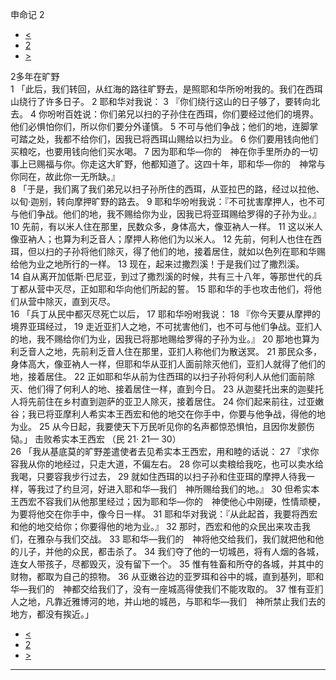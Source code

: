 ﻿





 申命记 2




* [<](bible/DEU01.md)
* [2](bible/DEU.md)
* [>](bible/DEU03.md)



 
2多年在旷野  
1 「此后，我们转回，从红海的路往旷野去，是照耶和华所吩咐我的。我们在西珥山绕行了许多日子。 
2 耶和华对我说： 
3 『你们绕行这山的日子够了，要转向北去。 
4 你吩咐百姓说：你们弟兄以扫的子孙住在西珥，你们要经过他们的境界。他们必惧怕你们，所以你们要分外谨慎。 
5 不可与他们争战；他们的地，连脚掌可踏之处，我都不给你们，因我已将西珥山赐给以扫为业。 
6 你们要用钱向他们买粮吃，也要用钱向他们买水喝。 
7 因为耶和华—你的　神在你手里所办的一切事上已赐福与你。你走这大旷野，他都知道了。这四十年，耶和华—你的　神常与你同在，故此你一无所缺。』  
8 「于是，我们离了我们弟兄以扫子孙所住的西珥，从亚拉巴的路，经过以拉他、以旬·迦别，转向摩押旷野的路去。 
9 耶和华吩咐我说：『不可扰害摩押人，也不可与他们争战。他们的地，我不赐给你为业，因我已将亚珥赐给罗得的子孙为业。』 
10 先前，有以米人住在那里，民数众多，身体高大，像亚衲人一样。 
11 这以米人像亚衲人；也算为利乏音人；摩押人称他们为以米人。 
12 先前，何利人也住在西珥，但以扫的子孙将他们除灭，得了他们的地，接着居住，就如以色列在耶和华赐给他为业之地所行的一样。 
13 现在，起来过撒烈溪！于是我们过了撒烈溪。 
14 自从离开加低斯·巴尼亚，到过了撒烈溪的时候，共有三十八年，等那世代的兵丁都从营中灭尽，正如耶和华向他们所起的誓。 
15 耶和华的手也攻击他们，将他们从营中除灭，直到灭尽。  
16 「兵丁从民中都灭尽死亡以后， 
17 耶和华吩咐我说： 
18 『你今天要从摩押的境界亚珥经过， 
19 走近亚扪人之地，不可扰害他们，也不可与他们争战。亚扪人的地，我不赐给你们为业，因我已将那地赐给罗得的子孙为业。』 
20 那地也算为利乏音人之地，先前利乏音人住在那里，亚扪人称他们为散送冥。 
21 那民众多，身体高大，像亚衲人一样，但耶和华从亚扪人面前除灭他们，亚扪人就得了他们的地，接着居住。 
22 正如耶和华从前为住西珥的以扫子孙将何利人从他们面前除灭、他们得了何利人的地、接着居住一样，直到今日。 
23 从迦斐托出来的迦斐托人将先前住在乡村直到迦萨的亚卫人除灭，接着居住。 
24 你们起来前往，过亚嫩谷；我已将亚摩利人希实本王西宏和他的地交在你手中，你要与他争战，得他的地为业。 
25 从今日起，我要使天下万民听见你的名声都惊恐惧怕，且因你发颤伤恸。」 击败希实本王西宏 （民
21·
21—
30）  
26 「我从基底莫的旷野差遣使者去见希实本王西宏，用和睦的话说： 
27 『求你容我从你的地经过，只走大道，不偏左右。 
28 你可以卖粮给我吃，也可以卖水给我喝，只要容我步行过去， 
29 就如住西珥的以扫子孙和住亚珥的摩押人待我一样，等我过了约旦河，好进入耶和华—我们　神所赐给我们的地。』 
30 但希实本王西宏不容我们从他那里经过；因为耶和华—你的　神使他心中刚硬，性情顽梗，为要将他交在你手中，像今日一样。 
31 耶和华对我说：『从此起首，我要将西宏和他的地交给你；你要得他的地为业。』 
32 那时，西宏和他的众民出来攻击我们，在雅杂与我们交战。 
33 耶和华—我们的　神将他交给我们，我们就把他和他的儿子，并他的众民，都击杀了。 
34 我们夺了他的一切城邑，将有人烟的各城，连女人带孩子，尽都毁灭，没有留下一个。 
35 惟有牲畜和所夺的各城，并其中的财物，都取为自己的掠物。 
36 从亚嫩谷边的亚罗珥和谷中的城，直到基列，耶和华—我们的　神都交给我们了，没有一座城高得使我们不能攻取的。 
37 惟有亚扪人之地，凡靠近雅博河的地，并山地的城邑，与耶和华—我们　神所禁止我们去的地方，都没有挨近。」 
* [<](bible/DEU01.md)
* [2](bible/DEU.md)
* [>](bible/DEU03.md)





---









